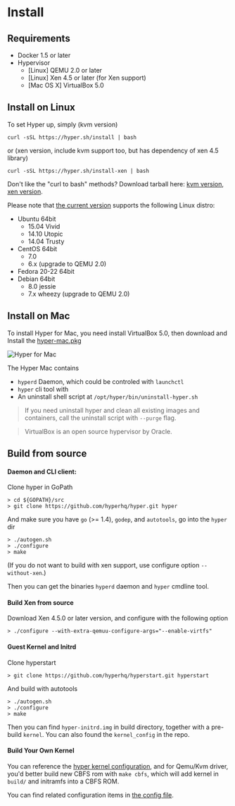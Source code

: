 # Install

## Requirements

- Docker 1.5 or later
- Hypervisor
  - [Linux] QEMU 2.0 or later
  - [Linux] Xen 4.5 or later (for Xen support)
  - [Mac OS X] VirtualBox 5.0

## Install on Linux

To set Hyper up, simply (kvm version)

    curl -sSL https://hyper.sh/install | bash

or (xen version, include kvm support too, but has dependency of xen 4.5 library)

    curl -sSL https://hyper.sh/install-xen | bash

Don't like the "curl to bash" methods? Download tarball here: [kvm version](http://hyper-install.s3.amazonaws.com/hyper-latest.tgz), [xen version](http://hyper-install.s3.amazonaws.com/hyper-xen-latest.tgz).

Please note that [the current version](../release_notes/latest.md) supports the following Linux distro:

- Ubuntu 64bit
	- 15.04 Vivid
	- 14.10 Utopic
	- 14.04 Trusty
- CentOS 64bit
	- 7.0
	- 6.x (upgrade to QEMU 2.0)
- Fedora 20-22 64bit
- Debian 64bit
    - 8.0 jessie
    - 7.x wheezy (upgrade to QEMU 2.0)

## Install on Mac

To install Hyper for Mac, you need install VirtualBox 5.0, then download and Install the [hyper-mac.pkg](http://hyper-install.s3.amazonaws.com/hyper-mac.pkg)

![Hyper for Mac](https://trello-attachments.s3.amazonaws.com/55b62cf71a91815134fb04d1/620x438/1777c86bec3f4ca95ff9ff5eb8552c39/Install_Hyper_2015-07-30_00-50-54.png)

The Hyper Mac contains 

- `hyperd` Daemon, which could be controled with `launchctl`
- `hyper` cli tool with
- An uninstall shell script at `/opt/hyper/bin/uninstall-hyper.sh`

> If you need uninstall hyper and clean all existing images and containers, call the uninstall script with `--purge` flag. 

> VirtualBox is an open source hypervisor by Oracle.

## Build from source

#### Daemon and CLI client:

Clone hyper in GoPath

    > cd ${GOPATH}/src
	> git clone https://github.com/hyperhq/hyper.git hyper

And make sure you have `go` (>= 1.4), `godep`, and `autotools`, go into the `hyper` dir

    > ./autogen.sh
    > ./configure
    > make

(If you do not want to build with xen support, use configure option `--without-xen`.)

Then you can get the binaries `hyperd` daemon and `hyper` cmdline tool. 

#### Build Xen from source

Download Xen 4.5.0 or later version, and configure with the following option

    > ./configure --with-extra-qemuu-configure-args="--enable-virtfs"

#### Guest Kernel and Initrd

Clone hyperstart 

    > git clone https://github.com/hyperhq/hyperstart.git hyperstart
    
And build with autotools

    > ./autogen.sh
    > ./configure
    > make

Then you can find `hyper-initrd.img` in build directory, together with a pre-build `kernel`. You can also found the `kernel_config` in the repo.

#### Build Your Own Kernel

You can reference the [hyper kernel configuration](https://github.com/hyperhq/hyperstart/blob/master/build/kernel_config),
and for Qemu/Kvm driver, you'd better build new CBFS rom with `make cbfs`, which will add kernel in `build/` and initramfs
into a CBFS ROM. 

You can find related configuration items in [the config file](../reference/configuration.html).

